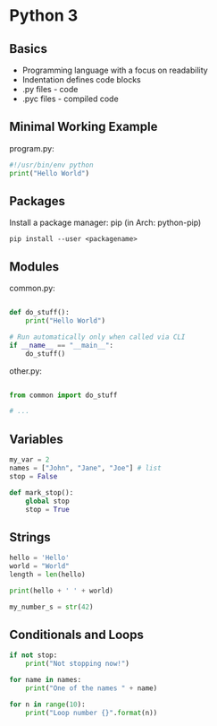 # Python 3

## Basics

- Programming language with a focus on readability
- Indentation defines code blocks
- .py files - code
- .pyc files - compiled code

## Minimal Working Example

program.py:
```python
#!/usr/bin/env python
print("Hello World")
```

## Packages

Install a package manager: pip (in Arch: python-pip)

`pip install --user <packagename>`

## Modules
common.py:
```python

def do_stuff():
    print("Hello World")

# Run automatically only when called via CLI
if __name__ == "__main__":
    do_stuff()
```

other.py:
```python

from common import do_stuff

# ...
```

## Variables
```python
my_var = 2
names = ["John", "Jane", "Joe"] # list
stop = False

def mark_stop():
    global stop
    stop = True
```

## Strings
```python
hello = 'Hello'
world = "World"
length = len(hello)

print(hello + ' ' + world)

my_number_s = str(42)
```

## Conditionals and Loops
```python
if not stop:
    print("Not stopping now!")

for name in names:
    print("One of the names " + name)

for n in range(10):
    print("Loop number {}".format(n))
```

